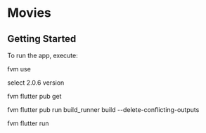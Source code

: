 # Movies

## Getting Started

To run the app, execute:

fvm use

select 2.0.6 version

fvm flutter pub get

fvm flutter pub run build_runner build --delete-conflicting-outputs

fvm flutter run
